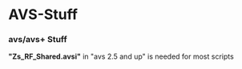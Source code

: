 AVS-Stuff
=========

### avs/avs+ Stuff
**"Zs_RF_Shared.avsi"** in "avs 2.5 and up" is needed for most scripts
